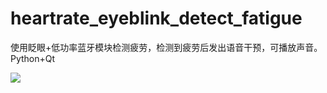 # heartrate_eyeblink_detect_fatigue
使用眨眼+低功率蓝牙模块检测疲劳，检测到疲劳后发出语音干预，可播放声音。Python+Qt


![](https://github.com/HuangDaXu/heartrate_eyeblink_detect_fatigue/blob/master/ui.png)



